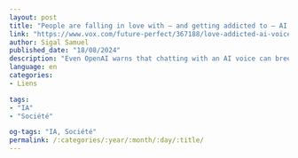 ```yaml
---
layout: post
title: "People are falling in love with — and getting addicted to — AI voices"
link: "https://www.vox.com/future-perfect/367188/love-addicted-ai-voice-human-gpt4-emotion"
author: Sigal Samuel
published_date: "18/08/2024"
description: "Even OpenAI warns that chatting with an AI voice can breed “emotional reliance.”"
language: en
categories:
- Liens

tags:
- "IA"
- "Société"

og-tags: "IA, Société"
permalink: /:categories/:year/:month/:day/:title/
---
```

